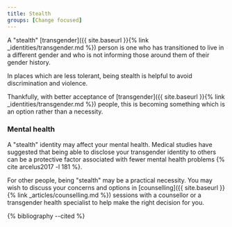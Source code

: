 ```yaml
---
title: Stealth
groups: [Change focused]
---
```


A "stealth" [transgender]({{ site.baseurl }}{% link _identities/transgender.md %}) person is one who has transitioned to live in a different gender and who is not informing those around them of their gender history.

In places which are less tolerant, being stealth is helpful to avoid discrimination and violence. 

Thankfully, with better acceptance of [transgender]({{ site.baseurl }}{% link _identities/transgender.md %}) people, this is becoming something which is an option rather than a necessity.

### Mental health

A "stealth" identity may affect your mental health. Medical studies have suggested that being able to disclose your transgender identity to others can be a protective factor associated with fewer mental health problems {% cite arcelus2017 -l 181 %}.

For other people, being "stealth" may be a practical necessity. You may wish to discuss your concerns and options in [counselling]({{ site.baseurl }}{% link _articles/counselling.md %}) sessions with a counsellor or a transgender health specialist to help make the right decision for you.

{% bibliography --cited %}